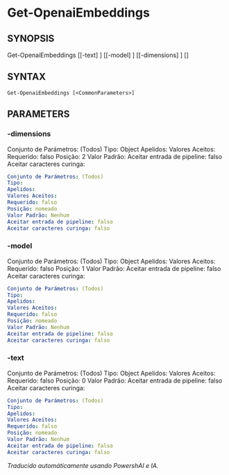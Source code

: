 ﻿---
external help file: powershai-help.xml
schema: 2.0.0
powershai: true
---

# Get-OpenaiEmbeddings

## SYNOPSIS <!--!= @#Synop !-->
Get-OpenaiEmbeddings [[-text] <Object>] [[-model] <Object>] [[-dimensions] <Object>] [<CommonParameters>]

## SYNTAX <!--!= @#Syntax !-->

```
Get-OpenaiEmbeddings [<CommonParameters>]
```

## PARAMETERS <!--!= @#Params !-->

### -dimensions
Conjunto de Parámetros: (Todos)
Tipo: Object
Apelidos:
Valores Aceitos:
Requerido: falso
Posição: 2
Valor Padrão:
Aceitar entrada de pipeline: falso
Aceitar caracteres curinga:

```yml
Conjunto de Parámetros: (Todos)
Tipo: 
Apelidos: 
Valores Aceitos: 
Requerido: falso
Posição: nomeado
Valor Padrão: Nenhum
Aceitar entrada de pipeline: falso
Aceitar caracteres curinga: falso
```

### -model
Conjunto de Parámetros: (Todos)
Tipo: Object
Apelidos:
Valores Aceitos:
Requerido: falso
Posição: 1
Valor Padrão:
Aceitar entrada de pipeline: falso
Aceitar caracteres curinga:

```yml
Conjunto de Parámetros: (Todos)
Tipo: 
Apelidos: 
Valores Aceitos: 
Requerido: falso
Posição: nomeado
Valor Padrão: Nenhum
Aceitar entrada de pipeline: falso
Aceitar caracteres curinga: falso
```

### -text
Conjunto de Parámetros: (Todos)
Tipo: Object
Apelidos:
Valores Aceitos:
Requerido: falso
Posição: 0
Valor Padrão:
Aceitar entrada de pipeline: falso
Aceitar caracteres curinga:

```yml
Conjunto de Parámetros: (Todos)
Tipo: 
Apelidos: 
Valores Aceitos: 
Requerido: falso
Posição: nomeado
Valor Padrão: Nenhum
Aceitar entrada de pipeline: falso
Aceitar caracteres curinga: falso
```


<!--PowershaiAiDocBlockStart-->
_Traducido automáticamente usando PowershAI e IA._
<!--PowershaiAiDocBlockEnd-->
